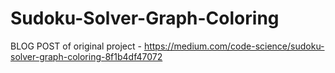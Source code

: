 # Sudoku-Solver-Graph-Coloring

BLOG POST of original project - https://medium.com/code-science/sudoku-solver-graph-coloring-8f1b4df47072
